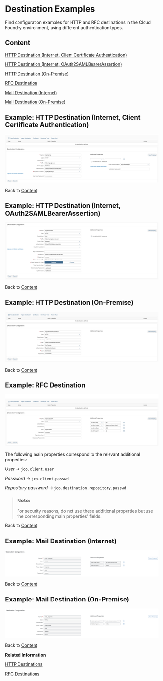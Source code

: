 <!-- loio3a2d57580d474da6960a644462a92861 -->

# Destination Examples

Find configuration examples for HTTP and RFC destinations in the Cloud Foundry environment, using different authentication types.



<a name="loio3a2d57580d474da6960a644462a92861__content"/>

## Content

[HTTP Destination \(Internet, Client Certificate Authentication\)](destination-examples-3a2d575.md#loio3a2d57580d474da6960a644462a92861__http_client)

[HTTP Destination \(Internet, OAuth2SAMLBearerAssertion\)](destination-examples-3a2d575.md#loio3a2d57580d474da6960a644462a92861__http_oauth)

[HTTP Destination \(On-Premise\)](destination-examples-3a2d575.md#loio3a2d57580d474da6960a644462a92861__http_op)

[RFC Destination](destination-examples-3a2d575.md#loio3a2d57580d474da6960a644462a92861__rfc)

[Mail Destination \(Internet\)](destination-examples-3a2d575.md#loio3a2d57580d474da6960a644462a92861__mail_internet)

[Mail Destination \(On-Premise\)](destination-examples-3a2d575.md#loio3a2d57580d474da6960a644462a92861__mail_onpremise)



<a name="loio3a2d57580d474da6960a644462a92861__http_client"/>

## Example: HTTP Destination \(Internet, Client Certificate Authentication\)

![](images/CS_DestinationExample_ClientCertificate_e8ce05c.png)

Back to [Content](destination-examples-3a2d575.md#loio3a2d57580d474da6960a644462a92861__content)



<a name="loio3a2d57580d474da6960a644462a92861__http_oauth"/>

## Example: HTTP Destination \(Internet, OAuth2SAMLBearerAssertion\)

![](images/CS_DestinationExample_OAuth2SAML_faece6e.png)

Back to [Content](destination-examples-3a2d575.md#loio3a2d57580d474da6960a644462a92861__content)



<a name="loio3a2d57580d474da6960a644462a92861__http_op"/>

## Example: HTTP Destination \(On-Premise\)

![](images/CS_DestinationExample_OnPremise_9392f72.png)

Back to [Content](destination-examples-3a2d575.md#loio3a2d57580d474da6960a644462a92861__content)



<a name="loio3a2d57580d474da6960a644462a92861__rfc"/>

## Example: RFC Destination

![](images/CS_DestinationExample_RFC_7906f66.png)

The following main properties correspond to the relevant additional properties:

*User* → `jco.client.user` 

*Password* → `jco.client.passwd` 

*Repository password* → `jco.destination.repository.passwd`

> ### Note:  
> For security reasons, do not use these additional properties but use the corresponding main properties' fields.

Back to [Content](destination-examples-3a2d575.md#loio3a2d57580d474da6960a644462a92861__content)



<a name="loio3a2d57580d474da6960a644462a92861__mail_internet"/>

## Example: Mail Destination \(Internet\)

![](images/CS_DestinationExample_MAIL_Internet_CF_80ee860.png)

Back to [Content](destination-examples-3a2d575.md#loio3a2d57580d474da6960a644462a92861__content)



<a name="loio3a2d57580d474da6960a644462a92861__mail_onpremise"/>

## Example: Mail Destination \(On-Premise\)

![](images/CS_DestinationExample_MAIL_OnPremise_CF_0967399.png)

Back to [Content](destination-examples-3a2d575.md#loio3a2d57580d474da6960a644462a92861__content)

**Related Information**  


[HTTP Destinations](http-destinations-42a0e6b.md "Find information about HTTP destinations for Internet and on-premise connections (Cloud Foundry environment).")

[RFC Destinations](rfc-destinations-238d027.md "")

